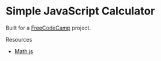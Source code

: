 # Simple JavaScript Calculator

Built for a [FreeCodeCamp](https://www.freecodecamp.com/) project.

Resources
- [Math.js](http://mathjs.org/docs/getting_started.html)